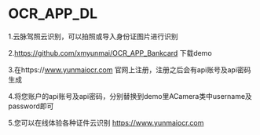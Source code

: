 # OCR_APP_DL

1.云脉驾照云识别，可以拍照或导入身份证图片进行识别

2.https://github.com/xmyunmai/OCR_APP_Bankcard 下载demo

3.在https://www.yunmaiocr.com 官网上注册，注册之后会有api账号及api密码生成

4.将您账户的api账号及api密码，分别替换到demo里ACamera类中username及password即可

5.您可以在线体验各种证件云识别 https://www.yunmaiocr.com
